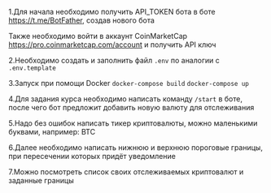 1.Для начала необходимо получить API_TOKEN бота в боте https://t.me/BotFather, создав нового бота

Также необходимо войти в аккаунт CoinMarketCap https://pro.coinmarketcap.com/account и получить API ключ

2.Необходимо создать и заполнить файл `.env` по аналогии c `.env.template`

3.Запуск при помощи Docker
`docker-compose build`
`docker-compose up`

4.Для задания курса необходимо написать команду `/start` в боте, после чего бот предложит добавить новую валюту для отслеживания
   
5.Надо без ошибок написать тикер криптовалюты, можно маленькими буквами, например: BTC

6.Далее необходимо написать нижнюю и верхнюю пороговые границы, при пересечении которых придёт уведомление

7.Можно посмотреть список своих отслеживаемых криптовалют и заданные границы
